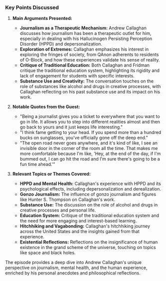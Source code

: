 ### Key Points Discussed

1. **Main Arguments Presented:**
   - **Journalism as a Therapeutic Mechanism:** Andrew Callaghan discusses how journalism has been a therapeutic outlet for him, especially in dealing with his Hallucinogen Persisting Perception Disorder (HPPD) and depersonalization.
   - **Exploration of Extremes:** Callaghan emphasizes his interest in exploring the fringes of society, from QAnon adherents to residents of O-Block, and how these experiences validate his sense of reality.
   - **Critique of Traditional Education:** Both Callaghan and Fridman critique the traditional education system, highlighting its rigidity and lack of engagement for students with specific interests.
   - **Substance Use and Creativity:** The conversation touches on the role of substances like alcohol and drugs in creative processes, with Callaghan reflecting on his past substance use and its impact on his work.

2. **Notable Quotes from the Guest:**
   - "Being a journalist gives you a ticket to everywhere that you want to go in life. It allows you to step into different realities almost and then go back to yours and it just keeps life interesting."
   - "I think fame getting to your head. If you spend more than a hundred bucks on sunglasses, you've officially gone off the deep end."
   - "The open road never goes anywhere, and it's kind of like, I see an invisible door in the corner of the room all the time. That makes me more comfortable because I'm like, 'Hey, at the end of the day, if I'm bummed out, I can go hit the road and I'm sure there's going to be a fun time ahead.'"

3. **Relevant Topics or Themes Covered:**
   - **HPPD and Mental Health:** Callaghan's experience with HPPD and its psychological effects, including depersonalization and derealization.
   - **Gonzo Journalism:** The influence of gonzo journalism and figures like Hunter S. Thompson on Callaghan's work.
   - **Substance Use:** The discussion on the role of alcohol and drugs in creative processes and personal life.
   - **Education System:** Critique of the traditional education system and the need for more engaging and interest-based learning.
   - **Hitchhiking and Vagabonding:** Callaghan's hitchhiking journey across the United States and the insights gained from that experience.
   - **Existential Reflections:** Reflections on the insignificance of human existence in the grand scheme of the universe, touching on topics like space and black holes.

The episode provides a deep dive into Andrew Callaghan's unique perspective on journalism, mental health, and the human experience, enriched by his personal anecdotes and philosophical reflections.